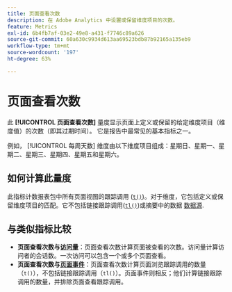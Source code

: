 ```yaml
---
title: 页面查看次数
description: 在 Adobe Analytics 中设置或保留维度项目的次数。
feature: Metrics
exl-id: 6b4fb7af-03e2-49e8-a431-f7746c89a626
source-git-commit: 60a630c9934d613aa69523bdb87b92165a135eb9
workflow-type: tm+mt
source-wordcount: '197'
ht-degree: 63%

---
```


# 页面查看次数

此 **[!UICONTROL 页面查看次数]** 量度显示页面上定义或保留的给定维度项目（维度值）的次数（即其过期时间）。 它是报告中最常见的基本指标之一。

例如， [!UICONTROL 每周天数] 维度由以下维度项目组成：星期日、星期一、星期二、星期三、星期四、星期五和星期六。

## 如何计算此量度

此指标计数报表包中所有页面视图的跟踪调用 ([`t()`](/help/implement/vars/functions/t-method.md))。对于维度，它包括定义或保留维度项目的匹配。它不包括链接跟踪调用([`tl()`](/help/implement/vars/functions/tl-method.md))或摘要中的数据 [数据源](/help/import/data-sources/overview.md).

## 与类似指标比较

* **页面查看次数与[访问量](visits.md)**：页面查看次数计算页面被查看的次数。访问量计算访问者的会话数。一次访问可以包含一个或多个页面查看。
* **页面查看次数与[页面事件](page-events.md)**：页面查看次数计算页面浏览跟踪调用的数量（`t()`），不包括链接跟踪调用（`tl()`）。页面事件则相反；他们计算链接跟踪调用的数量，并排除页面查看跟踪调用。
